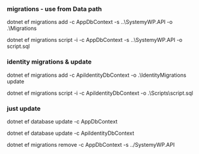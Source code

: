 ﻿### migrations - use from Data path

dotnet ef migrations add <name> -c AppDbContext -s ..\SystemyWP.API -o .\Migrations

dotnet ef migrations script -i -c AppDbContext -s ..\SystemyWP.API -o script.sql

### identity migrations & update

dotnet ef migrations add <name> -c ApiIdentityDbContext -o .\IdentityMigrations update

dotnet ef migrations script -i -c ApiIdentityDbContext -o .\Scripts\script.sql

### just update

dotnet ef database update -c AppDbContext

dotnet ef database update -c ApiIdentityDbContext

dotnet ef migrations remove -c AppDbContext -s ../SystemyWP.API


